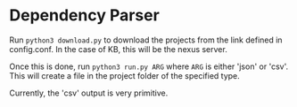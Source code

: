 # Dependency Parser

Run ```python3 download.py``` to download the projects from the link defined in config.conf. In the case of KB, this will be the nexus
server.

Once this is done, run ```python3 run.py ARG``` where ```ARG``` is either 'json' or 'csv'. This will create a file in the project folder of
the specified type.

Currently, the 'csv' output is very primitive.
